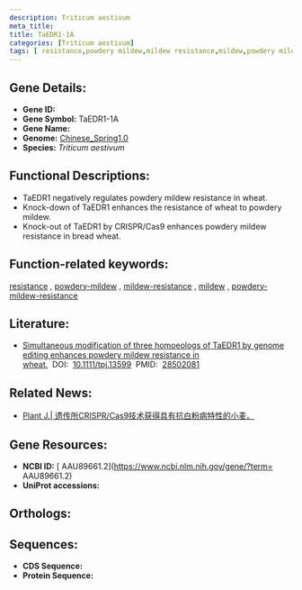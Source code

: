 ```yaml
---
description: Triticum aestivum
meta_title:
title: TaEDR1-1A
categories: [Triticum aestivum]
tags: [ resistance,powdery mildew,mildew resistance,mildew,powdery mildew resistance ]
---
```


## Gene Details:
- **Gene ID:**	[](https://ensembl.gramene.org/Triticum_aestivum/Gene/Summary?g=)
- **Gene Symbol:** TaEDR1-1A
- **Gene Name:** 
- **Genome:** [Chinese_Spring1.0](https://ensembl.gramene.org/Triticum_aestivum/Info/Index)
- **Species:** *Triticum aestivum*

## Functional Descriptions:
   - TaEDR1 negatively regulates powdery mildew resistance in wheat.
   - Knock-down of TaEDR1 enhances the resistance of wheat to powdery mildew.
   - Knock-out of TaEDR1 by CRISPR/Cas9 enhances powdery mildew resistance in bread wheat.

## Function-related keywords:
[resistance](/tags/resistance/)&nbsp;,&nbsp;[powdery-mildew](/tags/powdery-mildew/)&nbsp;,&nbsp;[mildew-resistance](/tags/mildew-resistance/)&nbsp;,&nbsp;[mildew](/tags/mildew/)&nbsp;,&nbsp;[powdery-mildew-resistance](/tags/powdery-mildew-resistance/)

## Literature:
   - [Simultaneous modification of three homoeologs of TaEDR1 by genome editing enhances powdery mildew resistance in wheat.]( https://onlinelibrary.wiley.com/doi/10.1111/tpj.13599)&nbsp;&nbsp;DOI:&nbsp;&nbsp;[10.1111/tpj.13599](https://onlinelibrary.wiley.com/doi/10.1111/tpj.13599)&nbsp;&nbsp;PMID:&nbsp;&nbsp;[28502081](https://pubmed.ncbi.nlm.nih.gov/28502081/)

## Related News:
   - [Plant J.| 遗传所CRISPR/Cas9技术获得具有抗白粉病特性的小麦。](https://mp.weixin.qq.com/s?__biz=MzIyOTY2NDYyNQ==&mid=2247485004&idx=1&sn=c53ac1697743b6dca979934f2d7c569c&chksm=e8be7452dfc9fd44fa041e7fd91aa84efc66aacff93d8f61edfeeef25cd4b670a9dcd1ade202&scene=27#wechat_redirect)

## Gene Resources:
- **NCBI ID:**  [ AAU89661.2](https://www.ncbi.nlm.nih.gov/gene/?term= AAU89661.2)
- **UniProt accessions:** [](https://www.uniprot.org/uniprotkb//entry)

## Orthologs:

## Sequences:
- **CDS Sequence:**
- **Protein Sequence:**
